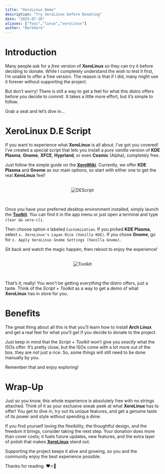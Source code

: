 ```yaml
---
title: "XeroLinux Demo"
description: "Try XeroLinux before Donating"
date: "2025-07-26"
aliases: ["foss","linux","xerolinux"]
author: "DarkXero"
---
```


# Introduction

Many people ask for a *free* version of **XeroLinux** so they can try it before deciding to donate. While I completely understand the wish to test it first, I’m unable to offer a free version. The reason is that if I did, many might use it forever without supporting the project.

But don’t worry! There is still a way to get a feel for what this distro offers before you decide to commit. It takes a little more effort, but it’s simple to follow.

Grab a seat and let’s dive in…

# XeroLinux D.E Script

If you want to experience what **XeroLinux** is all about, I’ve got you covered! I’ve created a special script that lets you install a *pure vanilla* version of **KDE Plasma**, **Gnome**, **XFCE**, **Hyprland**, or even **Cosmic** (Alpha), completely free.

Just follow the simple guide on the [**XeroWiki**](https://wiki.xerolinux.xyz/script/). Currently, we offer **KDE Plasma** and **Gnome** as our main options, so start with either one to get the real **XeroLinux** feel!<br /><br />

<div style="text-align: center;">

![DEScript](https://i.imgur.com/wDv1PAk.png)

</div><br />

Once you have your preferred desktop environment installed, simply launch the [**Toolkit**](https://wiki.xerolinux.xyz/xlapit/). You can find it in the app menu or just open a terminal and type `clear && xero-cli`.

Then choose option `4` labeled `Customization`. If you picked **KDE Plasma**, select `x. XeroLinux's Layan Rice (Vanilla KDE)`. If you chose **Gnome**, go for `z. Apply XeroLinux Gnome Settings (Vanilla Gnome)`.

Sit back and watch the magic happen, then reboot to enjoy the experience!<br /><br />

<div style="text-align: center;">

![Toolkit](https://i.imgur.com/kGAUs3f.png)

</div><br />

That’s it, really! You won’t be getting *everything* the distro offers, just a taste. Think of the *Script + Toolkit* as a way to get a demo of what **XeroLinux** has in store for you.

# Benefits

The great thing about all this is that you’ll learn how to install **Arch Linux** and get a real feel for what you’ll get if you decide to donate to the project.

Just keep in mind that the *Script + Toolkit* won’t give you *exactly* what the ISOs offer. It’s pretty close, but the ISOs come with a lot more out of the box, they are *not* just a rice. So, some things will still need to be done manually by you.

Remember that and enjoy exploring!

# Wrap-Up

Just so you know, this whole experience is absolutely free with no strings attached. Think of it as your exclusive sneak peek at what **XeroLinux** has to offer! You get to dive in, try out its unique features, and get a genuine taste of its power and style without spending a dime.

If you find yourself loving the flexibility, the thoughtful design, and the freedom it brings, consider taking the next step. Your donation does more than cover costs; it fuels future updates, new features, and the extra layer of polish that makes [**XeroLinux**](https://xerolinux.xyz) stand out.

Supporting the project keeps it alive and growing, so you and the community enjoy the best experience possible.

Thanks for reading. ❤️🔥🙏
